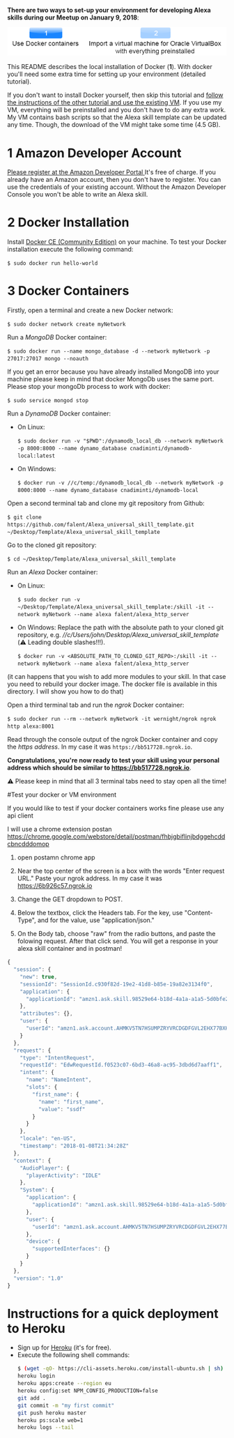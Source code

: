 **There are two ways to set-up your environment for developing Alexa skills during our Meetup on January 9, 2018**:

![Local Docker installation or virtual box](buttons.png)

This README describes the local installation of Docker (**1**). With docker you'll need some extra time for setting up your environment (detailed tutorial).

If you don't want to install Docker yourself, then skip this tutorial and [follow the instructions of the other tutorial and use the existing VM](https://github.com/falent/Alexa_universal_skill_template_VM). If you use my VM, everything will be preinstalled and you don't have to do any extra work. My VM contains bash scripts so that the Alexa skill template can be updated any time. Though, the download of the VM might take some time (4.5 GB).



# 1 Amazon Developer Account

[Please register at the Amazon Developer Portal ](http://developer.amazon.com/)
It's free of charge. If you already have an Amazon account, then you don't have to register. You can use the credentials of your existing account. Without the Amazon Developer Console you won't be able to write an Alexa skill.



# 2 Docker Installation

Install [Docker CE (Community Edition)](https://docs.docker.com/engine/installation/#desktop) on your machine. To test your Docker installation execute the following command:

`$ sudo docker run hello-world`

# 3 Docker Containers 


Firstly, open a terminal and create a new Docker network:

`$ sudo docker network create myNetwork`

Run a _MongoDB_ Docker container:

`$ sudo docker run --name mongo_database -d --network myNetwork -p 27017:27017 mongo --noauth `

If you get an error because you have already installed MongoDB into your machine please keep in mind that docker MongoDb uses the same port. Please stop your mongoDb process to work with docker:

`$ sudo service mongod stop`


Run a _DynamoDB_ Docker container:

* On Linux:

  `$ sudo docker run -v "$PWD":/dynamodb_local_db --network myNetwork -p 8000:8000 --name dynamo_database cnadiminti/dynamodb-local:latest`

* On Windows:

  `$ docker run -v //c/temp:/dynamodb_local_db --network myNetwork -p 8000:8000 --name dynamo_database cnadiminti/dynamodb-local`

Open a second terminal tab and clone my git repository from Github:

`$ git clone https://github.com/falent/Alexa_universal_skill_template.git  ~/Desktop/Template/Alexa_universal_skill_template `

Go to the cloned git repository:

`$ cd ~/Desktop/Template/Alexa_universal_skill_template`

Run an _Alexa_ Docker container:

* On Linux:

  `$ sudo docker run -v ~/Desktop/Template/Alexa_universal_skill_template:/skill -it --network myNetwork --name alexa falent/alexa_http_server`
* On Windows:
  Replace the path with the absolute path to your cloned git repository, e.g. _//c/Users/john/Desktop/Alexa_universal_skill_template_ (:warning: Leading double slashes!!!).

  `$ docker run -v <ABSOLUTE_PATH_TO_CLONED_GIT_REPO>:/skill -it --network myNetwork --name alexa falent/alexa_http_server`
  
(it can happens that you wish to add more modules to your skill. In that case you need to rebuild your docker image. The docker file is available in this directory. I will show you how to do that)

Open a third terminal tab and run the _ngrok_ Docker container:

`$ sudo docker run --rm --network myNetwork -it wernight/ngrok ngrok http alexa:8001 `

Read through the console output of the ngrok Docker container and copy the *https address*. In my case it was `https://bb517728.ngrok.io`.


**Congratulations, you're now ready to test your skill using your personal address which should be similar to https://bb517728.ngrok.io**.

:warning: Please keep in mind that all 3 terminal tabs need to stay open all the time!


#Test your docker or VM environment

If you would like to test if your docker containers works fine
please use any api client

I will use a chrome extension postan
https://chrome.google.com/webstore/detail/postman/fhbjgbiflinjbdggehcddcbncdddomop

1. open postamn chrome app 

2. Near the top center of the screen is a box with the words "Enter request URL." Paste your ngrok address. In my case it was https://6b926c57.ngrok.io

3. Change the GET dropdown to POST.

4. Below the textbox, click the Headers tab. For the key, use "Content-Type", and for the value, use "application/json."

5. On the Body tab, choose "raw" from the radio buttons, and paste the folowing request. After that click send. You will get a response in your alexa skill container and in postman!


```javascript
{
  "session": {
    "new": true,
    "sessionId": "SessionId.c930f82d-19e2-41d8-b85e-19a82e3134f0",
    "application": {
      "applicationId": "amzn1.ask.skill.98529e64-b18d-4a1a-a1a5-5d0bfe27e861"
    },
    "attributes": {},
    "user": {
      "userId": "amzn1.ask.account.AHMKV5TN7HSUMPZRYVRCDGDFGVL2EHX77BXHTHNPE3GX6YMHYTOG2MBU2AL5XRGNT5R2FU4Z7YTJQEJLER3UOZPZ3HLCGVNIAEUPYOLE5RO6MSDVSF2LKHDKKV36BSD4OJVIMELQ3VJH7MBFSPAK4KBSAFQUAHW2QT2HXABRRXXD7QQSQ24J4FCWOCBP2U5X5J6RNIRTFQA4BTQ"
    }
  },
  "request": {
    "type": "IntentRequest",
    "requestId": "EdwRequestId.f0523c07-6bd3-46a8-ac95-3dbd6d7aaff1",
    "intent": {
      "name": "NameIntent",
      "slots": {
        "first_name": {
          "name": "first_name",
          "value": "ssdf"
        }
      }
    },
    "locale": "en-US",
    "timestamp": "2018-01-08T21:34:28Z"
  },
  "context": {
    "AudioPlayer": {
      "playerActivity": "IDLE"
    },
    "System": {
      "application": {
        "applicationId": "amzn1.ask.skill.98529e64-b18d-4a1a-a1a5-5d0bfe27e861"
      },
      "user": {
        "userId": "amzn1.ask.account.AHMKV5TN7HSUMPZRYVRCDGDFGVL2EHX77BXHTHNPE3GX6YMHYTOG2MBU2AL5XRGNT5R2FU4Z7YTJQEJLER3UOZPZ3HLCGVNIAEUPYOLE5RO6MSDVSF2LKHDKKV36BSD4OJVIMELQ3VJH7MBFSPAK4KBSAFQUAHW2QT2HXABRRXXD7QQSQ24J4FCWOCBP2U5X5J6RNIRTFQA4BTQ"
      },
      "device": {
        "supportedInterfaces": {}
      }
    }
  },
  "version": "1.0"
}
```


# Instructions for a quick deployment to Heroku

* Sign up for [Heroku](https://signup.heroku.com/dc) (it's for free).
* Execute the following shell commands:
  ```bash
  $ (wget -qO- https://cli-assets.heroku.com/install-ubuntu.sh | sh)
  heroku login
  heroku apps:create --region eu
  heroku config:set NPM_CONFIG_PRODUCTION=false
  git add .
  git commit -m "my first commit"
  git push heroku master
  heroku ps:scale web=1
  heroku logs --tail
  ```


